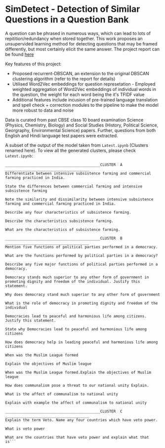 # SimDetect - Detection of Similar Questions in a Question Bank

A question can be phrased in numerous ways, which can lead to lots of repitition/redundancy when stored together. This work proposes an unsupervided learning method for detecting questions that may be framed differently, but most certainly elicit the same answer. The project report can be found [here](https://drive.google.com/file/d/1vRiksnDuJFsMYk5eMFX80l2WLM5rHcKX/view?usp=sharing)

Key features of this project:
- Proposed recurrent-DBSCAN, an extension to the original DBSCAN clustering algorithm (refer to the report for details)
- Utilised Word2Vec embeddings for question represetation - Employed weighted aggregation of Word2Vec embeddings of individual words in the question, the weight for each word being the it's TFIDF value
- Additional features include incusion of pre-trained language translation and spell check + correction modules to the pipeline to make the model more robust to data and noise

Data is curated from past CBSE class 10 board examination Science (Physics, Chemistry, Biology) and Social Studies (History, Political Science, Georgraphy, Environmental Science) papers. Further, questions from both English and Hindi language test papers were extracted. 

A subset of the output of the model taken from `Latest.ipynb` (Clusters renamed here). To view all the generated clusters, please check `Latest.ipynb`:
```
___________________________________________CLUSTER  A ______________________________________
Differentiate between intensive subsistence farming and commercial farming practiced in India.

State the differences between commercial farming and intensive subsistence farming

Note the similarity and dissimilarity between intensive subsistence farming and commercial farming practiced in India.

Describe any four characteristics of subsistence farming.

Describe the characteristics subsistence farming.

What are the characteristics of subsistence farming.

___________________________________________CLUSTER  B ______________________________________
Mention five functions of political parties performed in a democracy.

What are the functions performed by political parties in a democracy?

Describe any five major functions of political parties performed in a democracy.

Democracy stands much superior to any other form of government in promoting dignity and freedom of the individual. Justify this statement.

Why does democracy stand much superior to any other form of government

What is the role of democracy in promoting dignity and freedom of the individual

Democracies lead to peaceful and harmonious life among citizens. Justify this statement.

State why Democracies lead to peaceful and harmonious life among citizens

How does democracy help in leading peaceful and harmonious life among citizens

When was the Muslim League formed

Explain the objectives of Muslim league

When was the Muslim League formed.Explain the objectives of Muslim league

How does communalism pose a threat to our national unity Explain.

What is the affect of communalism to national unity

Explain with example the affect of communalism to national unity

___________________________________________CLUSTER  C ______________________________________
Explain the term Veto. Name any four countries which have veto power.

What is veto power

What are the countries that have veto power and explain what that is```
